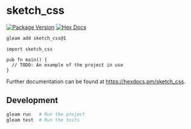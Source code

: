 # sketch_css

[![Package Version](https://img.shields.io/hexpm/v/sketch_css)](https://hex.pm/packages/sketch_css)
[![Hex Docs](https://img.shields.io/badge/hex-docs-ffaff3)](https://hexdocs.pm/sketch_css/)

```sh
gleam add sketch_css@1
```
```gleam
import sketch_css

pub fn main() {
  // TODO: An example of the project in use
}
```

Further documentation can be found at <https://hexdocs.pm/sketch_css>.

## Development

```sh
gleam run   # Run the project
gleam test  # Run the tests
```
